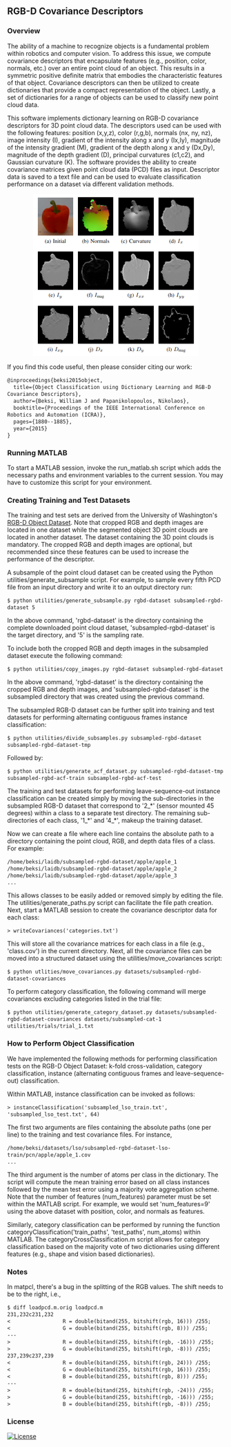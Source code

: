 ## RGB-D Covariance Descriptors

### Overview
The ability of a machine to recognize objects is a fundamental problem within
robotics and computer vision. To address this issue, we compute covariance
descriptors that encapsulate features (e.g., position, color, normals, etc.)
over an entire point cloud of an object. This results in a symmetric positive
definite matrix that embodies the characteristic features of that object.
Covariance descriptors can then be utilized to create dictionaries that provide
a compact representation of the object. Lastly, a set of dictionaries for a
range of objects can be used to classify new point cloud data.

This software implements dictionary learning on RGB-D covariance descriptors for
3D point cloud data. The descriptors used can be used with the following
features: position (x,y,z), color (r,g,b), normals (nx, ny, nz), image
intensity (I), gradient of the intensity along x and y (Ix,Iy), magnitude of
the intensity gradient (M), gradient of the depth along x and y (Dx,Dy),
magnitude of the depth gradient (D), principal curvatures (c1,c2), and Gaussian
curvature (K). The software provides the ability to create covariance matrices
given point cloud data (PCD) files as input. Descriptor data is saved to a text
file and can be used to evaluate classification performance on a dataset via
different validation methods. 

<p align="center">
<img src='./images/covariance_descriptor_features.png'>
</p>

If you find this code useful, then please consider citing our work:

```                                                                                                                                                           
@inproceedings{beksi2015object,
  title={Object Classification using Dictionary Learning and RGB-D Covariance Descriptors},
  author={Beksi, William J and Papanikolopoulos, Nikolaos},
  booktitle={Proceedings of the IEEE International Conference on Robotics and Automation (ICRA)},
  pages={1880--1885},
  year={2015}
}
```   

### Running MATLAB

To start a MATLAB session, invoke the run\_matlab.sh script which adds the 
necessary paths and environment variables to the current session. You may have 
to customize this script for your environment.

### Creating Training and Test Datasets

The training and test sets are derived from the University of Washington's
[RGB-D Object
Dataset](https://www.cs.washington.edu/research/rgb-d-object-dataset). Note
that cropped RGB and depth images are located in one dataset while the
segmented object 3D point clouds are located in another dataset. The dataset
containing the 3D point clouds is mandatory. The cropped RGB and depth images
are optional, but recommended since these features can be used to increase the
performance of the descriptor.

A subsample of the point cloud dataset can be created using the Python
utilities/generate\_subsample script. For example, to sample every fifth PCD
file from an input directory and write it to an output directory run:

    $ python utilities/generate_subsample.py rgbd-dataset subsampled-rgbd-dataset 5

In the above command, 'rgbd-dataset' is the directory containing the complete 
downloaded point cloud dataset, 'subsampled-rgbd-dataset' is the target 
directory, and '5' is the sampling rate. 

To include both the cropped RGB and depth images in the subsampled dataset
execute the following command:

    $ python utilities/copy_images.py rgbd-dataset subsampled-rgbd-dataset

In the above command, 'rgbd-dataset' is the directory containing the cropped
RGB and depth images, and 'subsampled-rgbd-dataset' is the subsampled directory
that was created using the previous command. 

The subsampled RGB-D dataset can be further split into training and test 
datasets for performing alternating contiguous frames instance 
classification:

    $ python utilities/divide_subsamples.py subsampled-rgbd-dataset subsampled-rgbd-dataset-tmp  

Followed by:

    $ python utilities/generate_acf_dataset.py subsampled-rgbd-dataset-tmp subsampled-rgbd-acf-train subsampled-rgbd-acf-test

The training and test datasets for performing leave-sequence-out instance
classification can be created simply by moving the sub-directories in the
subsampled RGB-D dataset that correspond to '2\_\*' (sensor mounted 45 degrees)
within a class to a separate test directory. The remaining sub-directories of
each class, '1\_\*' and '4\_\*', makeup the training dataset.

Now we can create a file where each line contains the absolute path to a
directory containing the point cloud, RGB, and depth data files of a class. For
example:

    /home/beksi/laidb/subsampled-rgbd-dataset/apple/apple_1
    /home/beksi/laidb/subsampled-rgbd-dataset/apple/apple_2
    /home/beksi/laidb/subsampled-rgbd-dataset/apple/apple_3
    ...

This allows classes to be easily added or removed simply by editing the file.
The utilities/generate\_paths.py script can facilitate the file path creation.
Next, start a MATLAB session to create the covariance descriptor data for each
class:

    > writeCovariances('categories.txt')

This will store all the covariance matrices for each class in a file (e.g.,
'class.cov') in the current directory. Next, all the covariance files can be
moved into a structured dataset using the utilities/move\_covariances script:

    $ python utlities/move_covariances.py datasets/subsampled-rgbd-dataset-covariances

To perform category classification, the following command will merge
covariances excluding categories listed in the trial file: 

    $ python utilities/generate_category_dataset.py datasets/subsampled-rgbd-dataset-covariances datasets/subsampled-cat-1 utilities/trials/trial_1.txt

### How to Perform Object Classification 

We have implemented the following methods for performing classification tests on 
the RGB-D Object Dataset: k-fold cross-validation, category classification, 
instance (alternating contiguous frames and leave-sequence-out) classification. 

Within MATLAB, instance classification can be invoked as follows:

    > instanceClassification('subsampled_lso_train.txt', 'subsampled_lso_test.txt', 64)

The first two arguments are files containing the absolute paths (one per line) to
the training and test covariance files. For instance, 

    /home/beksi/datasets/lso/subsampled-rgbd-dataset-lso-train/pcn/apple/apple_1.cov
    ...

The third argument is the number of atoms per class in the dictionary. The
script will compute the mean training error based on all class instances
followed by the mean test error using a majority vote aggregation scheme. Note
that the number of features (num\_features) parameter must be set within the
MATLAB script. For example, we would set 'num\_features=9' using the above
dataset with position, color, and normals as features. 

Similarly, category classification can be performed by running the function
categoryClassification('train\_paths', 'test\_paths', num\_atoms) within
MATLAB. The categoryCrossClassification.m script allows for category
classification based on the majority vote of two dictionaries using different
features (e.g., shape and vision based dictionaries). 

### Notes

In matpcl, there's a bug in the splitting of the RGB values. The shift needs to
be to the right, i.e.,

    $ diff loadpcd.m.orig loadpcd.m
    231,232c231,232
    <                 R = double(bitand(255, bitshift(rgb, 16))) /255;
    <                 G = double(bitand(255, bitshift(rgb, 8))) /255;
    ---
    >                 R = double(bitand(255, bitshift(rgb, -16))) /255;
    >                 G = double(bitand(255, bitshift(rgb, -8))) /255;
    237,239c237,239
    <                 R = double(bitand(255, bitshift(rgb, 24))) /255;
    <                 G = double(bitand(255, bitshift(rgb, 16))) /255;
    <                 B = double(bitand(255, bitshift(rgb, 8))) /255;
    ---
    >                 R = double(bitand(255, bitshift(rgb, -24))) /255;
    >                 G = double(bitand(255, bitshift(rgb, -16))) /255;
    >                 B = double(bitand(255, bitshift(rgb, -8))) /255;

### License

[![License](https://img.shields.io/badge/License-BSD_2--Clause-orange.svg)](https://github.com/robotic-vision-lab/RGBD-Covariance-Descriptors/blob/master/LICENSE)
